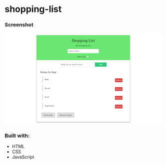 # shopping-list

### Screenshot

![](./img/shopping-list.png)

### Built with:

- HTML
- CSS
- JavaScript
